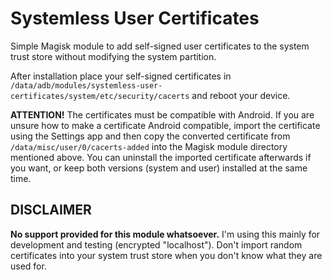 # Systemless User Certificates

Simple Magisk module to add self-signed user certificates to the system trust store without modifying the system partition.

After installation place your self-signed certificates in `/data/adb/modules/systemless-user-certificates/system/etc/security/cacerts` and reboot your device.

**ATTENTION!** The certificates must be compatible with Android. If you are unsure how to make a certificate Android compatible, import the certificate using the Settings app and then copy the converted certificate from `/data/misc/user/0/cacerts-added` into the Magisk module directory mentioned above. You can uninstall the imported certificate afterwards if you want, or keep both versions (system and user) installed at the same time.

## DISCLAIMER

**No support provided for this module whatsoever.** I'm using this mainly for development and testing (encrypted "localhost"). Don't import random certificates into your system trust store when you don't know what they are used for.
